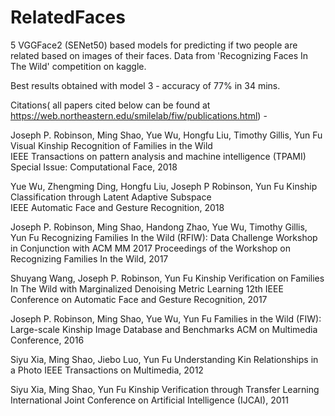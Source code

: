 # RelatedFaces
5 VGGFace2 (SENet50) based models for predicting if two people are related based on images of their faces. Data from 'Recognizing Faces In The Wild' competition on kaggle.

Best results obtained with model 3 - accuracy of 77% in 34 mins.

Citations( all papers cited below can be found at https://web.northeastern.edu/smilelab/fiw/publications.html) -

Joseph P. Robinson, Ming Shao, Yue Wu, Hongfu Liu, Timothy Gillis, Yun Fu
Visual Kinship Recognition of Families in the Wild  
IEEE Transactions on pattern analysis and machine intelligence (TPAMI)
Special Issue: Computational Face, 2018

Yue Wu, Zhengming Ding, Hongfu Liu, Joseph P Robinson, Yun Fu
Kinship Classification through Latent Adaptive Subspace  
IEEE Automatic Face and Gesture Recognition, 2018

Joseph P. Robinson, Ming Shao, Handong Zhao, Yue Wu, Timothy Gillis, Yun Fu
Recognizing Families In the Wild (RFIW): Data Challenge Workshop in Conjunction with ACM MM 2017
Proceedings of the Workshop on Recognizing Families In the Wild, 2017

Shuyang Wang, Joseph P. Robinson, Yun Fu
Kinship Verification on Families In The Wild with Marginalized Denoising Metric Learning
12th IEEE Conference on Automatic Face and Gesture Recognition, 2017

Joseph P. Robinson, Ming Shao, Yue Wu, Yun Fu
Families in the Wild (FIW): Large-scale Kinship Image Database and Benchmarks
ACM on Multimedia Conference, 2016

Siyu Xia, Ming Shao, Jiebo Luo, Yun Fu
Understanding Kin Relationships in a Photo
IEEE Transactions on Multimedia, 2012

Siyu Xia, Ming Shao, Yun Fu
Kinship Verification through Transfer Learning
International Joint Conference on Artificial Intelligence (IJCAI), 2011
